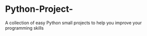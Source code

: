 # Python-Project-
A collection of easy Python small projects to help you improve your programming skills
